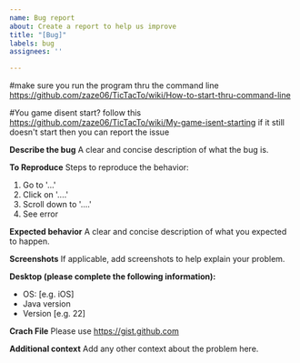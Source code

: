 ```yaml
---
name: Bug report
about: Create a report to help us improve
title: "[Bug]"
labels: bug
assignees: ''

---
```


#make sure you run the program thru the command line 
https://github.com/zaze06/TicTacTo/wiki/How-to-start-thru-command-line

#You game disent start?
follow this https://github.com/zaze06/TicTacTo/wiki/My-game-isent-starting if it still doesn't start then you can report the issue

**Describe the bug**
A clear and concise description of what the bug is.

**To Reproduce**
Steps to reproduce the behavior:
1. Go to '...'
2. Click on '....'
3. Scroll down to '....'
4. See error

**Expected behavior**
A clear and concise description of what you expected to happen.

**Screenshots**
If applicable, add screenshots to help explain your problem.

**Desktop (please complete the following information):**
 - OS: [e.g. iOS]
 - Java version
 - Version [e.g. 22]

**Crach File**
Please use https://gist.github.com

**Additional context**
Add any other context about the problem here.
